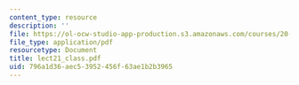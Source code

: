 ```yaml
---
content_type: resource
description: ''
file: https://ol-ocw-studio-app-production.s3.amazonaws.com/courses/20-462j-molecular-principles-of-biomaterials-spring-2006/796a1d36aec53952456f63ae1b2b3965_lect21_class.pdf
file_type: application/pdf
resourcetype: Document
title: lect21_class.pdf
uid: 796a1d36-aec5-3952-456f-63ae1b2b3965
---
```

